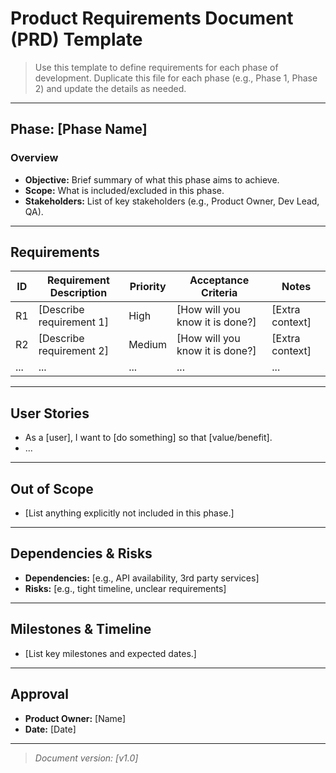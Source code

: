 # Product Requirements Document (PRD) Template

> Use this template to define requirements for each phase of development. Duplicate this file for each phase (e.g., Phase 1, Phase 2) and update the details as needed.

---

## Phase: [Phase Name]

### Overview

- **Objective:** Brief summary of what this phase aims to achieve.
- **Scope:** What is included/excluded in this phase.
- **Stakeholders:** List of key stakeholders (e.g., Product Owner, Dev Lead, QA).

---

## Requirements

| ID  | Requirement Description  | Priority | Acceptance Criteria             | Notes           |
| --- | ------------------------ | -------- | ------------------------------- | --------------- |
| R1  | [Describe requirement 1] | High     | [How will you know it is done?] | [Extra context] |
| R2  | [Describe requirement 2] | Medium   | [How will you know it is done?] | [Extra context] |
| ... | ...                      | ...      | ...                             | ...             |

---

## User Stories

- As a [user], I want to [do something] so that [value/benefit].
- ...

---

## Out of Scope

- [List anything explicitly not included in this phase.]

---

## Dependencies & Risks

- **Dependencies:** [e.g., API availability, 3rd party services]
- **Risks:** [e.g., tight timeline, unclear requirements]

---

## Milestones & Timeline

- [List key milestones and expected dates.]

---

## Approval

- **Product Owner:** [Name]
- **Date:** [Date]

---

> _Document version: [v1.0]_
